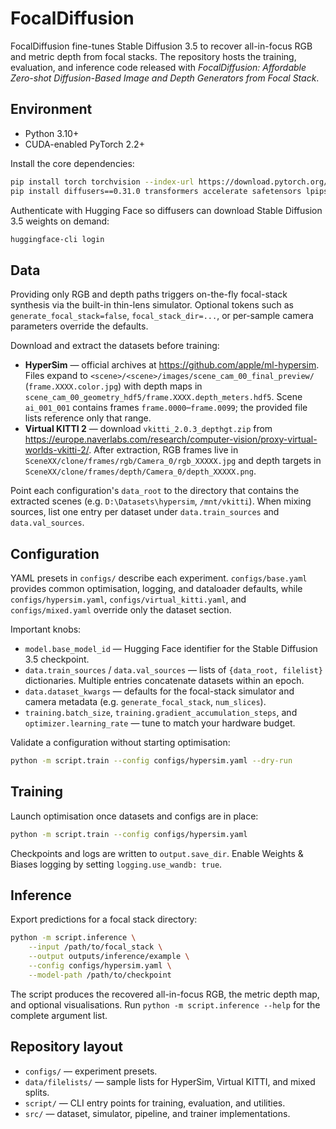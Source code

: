 # FocalDiffusion

FocalDiffusion fine-tunes Stable Diffusion 3.5 to recover all-in-focus RGB and
metric depth from focal stacks. The repository hosts the training, evaluation,
and inference code released with *FocalDiffusion: Affordable Zero-shot
Diffusion-Based Image and Depth Generators from Focal Stack*.

## Environment

- Python 3.10+
- CUDA-enabled PyTorch 2.2+

Install the core dependencies:

```bash
pip install torch torchvision --index-url https://download.pytorch.org/whl/cu121
pip install diffusers==0.31.0 transformers accelerate safetensors lpips einops
```

Authenticate with Hugging Face so diffusers can download Stable Diffusion 3.5
weights on demand:

```bash
huggingface-cli login
```

## Data

Providing only RGB and depth paths triggers on-the-fly focal-stack synthesis via
the built-in thin-lens simulator. Optional tokens such as
`generate_focal_stack=false`, `focal_stack_dir=...`, or per-sample camera
parameters override the defaults.

Download and extract the datasets before training:

- **HyperSim** — official archives at <https://github.com/apple/ml-hypersim>.
  Files expand to `<scene>/<scene>/images/scene_cam_00_final_preview/`
  (`frame.XXXX.color.jpg`) with depth maps in
  `scene_cam_00_geometry_hdf5/frame.XXXX.depth_meters.hdf5`. Scene `ai_001_001`
  contains frames `frame.0000`–`frame.0099`; the provided file lists reference
  only that range.
- **Virtual KITTI 2** — download `vkitti_2.0.3_depthgt.zip` from
  <https://europe.naverlabs.com/research/computer-vision/proxy-virtual-worlds-vkitti-2/>.
  After extraction, RGB frames live in
  `SceneXX/clone/frames/rgb/Camera_0/rgb_XXXXX.jpg` and depth targets in
  `SceneXX/clone/frames/depth/Camera_0/depth_XXXXX.png`.

Point each configuration's `data_root` to the directory that contains the
extracted scenes (e.g. `D:\Datasets\hypersim`, `/mnt/vkitti`). When mixing
sources, list one entry per dataset under `data.train_sources` and
`data.val_sources`.

## Configuration

YAML presets in `configs/` describe each experiment. `configs/base.yaml` provides
common optimisation, logging, and dataloader defaults, while
`configs/hypersim.yaml`, `configs/virtual_kitti.yaml`, and `configs/mixed.yaml`
override only the dataset section.

Important knobs:

- `model.base_model_id` — Hugging Face identifier for the Stable Diffusion 3.5
  checkpoint.
- `data.train_sources` / `data.val_sources` — lists of `{data_root, filelist}`
  dictionaries. Multiple entries concatenate datasets within an epoch.
- `data.dataset_kwargs` — defaults for the focal-stack simulator and camera
  metadata (e.g. `generate_focal_stack`, `num_slices`).
- `training.batch_size`, `training.gradient_accumulation_steps`, and
  `optimizer.learning_rate` — tune to match your hardware budget.

Validate a configuration without starting optimisation:

```bash
python -m script.train --config configs/hypersim.yaml --dry-run
```

## Training

Launch optimisation once datasets and configs are in place:

```bash
python -m script.train --config configs/hypersim.yaml
```

Checkpoints and logs are written to `output.save_dir`. Enable Weights & Biases
logging by setting `logging.use_wandb: true`.

## Inference

Export predictions for a focal stack directory:

```bash
python -m script.inference \
    --input /path/to/focal_stack \
    --output outputs/inference/example \
    --config configs/hypersim.yaml \
    --model-path /path/to/checkpoint
```

The script produces the recovered all-in-focus RGB, the metric depth map, and
optional visualisations. Run `python -m script.inference --help` for the complete
argument list.

## Repository layout

- `configs/` — experiment presets.
- `data/filelists/` — sample lists for HyperSim, Virtual KITTI,
  and mixed splits.
- `script/` — CLI entry points for training, evaluation, and utilities.
- `src/` — dataset, simulator, pipeline, and trainer implementations.
